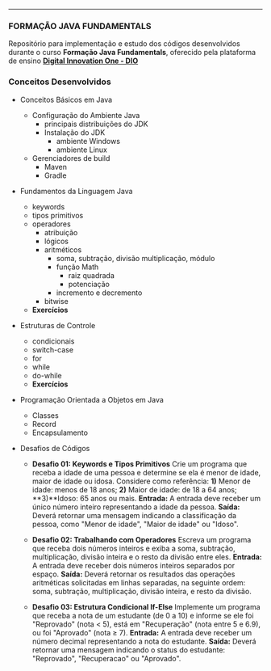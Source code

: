 <hr>

### FORMAÇÃO JAVA FUNDAMENTALS

Repositório para implementação e estudo dos códigos desenvolvidos durante o curso **Formação Java Fundamentals**, oferecido pela plataforma de ensino [**Digital Innovation One - DIO**](https://www.dio.me)

### Conceitos Desenvolvidos

- Conceitos Básicos em Java
    - Configuração do Ambiente Java
        - principais distribuições do JDK
        - Instalação do JDK
            - ambiente Windows
            - ambiente Linux
    - Gerenciadores de build
        - Maven
        - Gradle
- Fundamentos da Linguagem Java
    - keywords
    - tipos primitivos
    - operadores
        - atribuição
        - lógicos
        - aritméticos
            - soma, subtração, divisão multiplicação, módulo
            - função Math
                - raiz quadrada
                - potenciação
            - incremento e decremento
        - bitwise
    - **Exercícios**
- Estruturas de Controle
    - condicionais
    - switch-case
    - for
    - while
    - do-while
    - **Exercícios**

- Programação Orientada a Objetos em Java
    - Classes
    - Record
    - Encapsulamento

- Desafios de Códigos
    - **Desafio 01: Keywords e Tipos Primitivos** Crie um programa que receba a idade de uma pessoa e determine se ela é menor de idade, maior de idade ou idosa. Considere como referência: **1)** Menor de idade: menos de 18 anos; **2)** Maior de idade: de 18 a 64 anos; **3)**Idoso: 65 anos ou mais. **Entrada:** A entrada deve receber um único número inteiro representando a idade da pessoa. **Saída:** Deverá retornar uma mensagem indicando a classificação da pessoa, como "Menor de idade", "Maior de idade" ou "Idoso".

    - **Desafio 02: Trabalhando com Operadores** Escreva um programa que receba dois números inteiros e exiba a soma, subtração, multiplicação, divisão inteira e o resto da divisão entre eles. **Entrada:** A entrada deve receber dois números inteiros separados por espaço. **Saída:** Deverá retornar os resultados das operações aritméticas solicitadas em linhas separadas, na seguinte ordem: soma, subtração, multiplicação, divisão inteira, e resto da divisão.

    - **Desafio 03: Estrutura Condicional If-Else** Implemente um programa que receba a nota de um estudante (de 0 a 10) e informe se ele foi "Reprovado" (nota < 5), está em "Recuperação" (nota entre 5 e 6.9), ou foi "Aprovado" (nota ≥ 7). **Entrada:** A entrada deve receber um número decimal representando a nota do estudante. **Saída:** Deverá retornar uma mensagem indicando o status do estudante: "Reprovado", "Recuperacao" ou "Aprovado".
